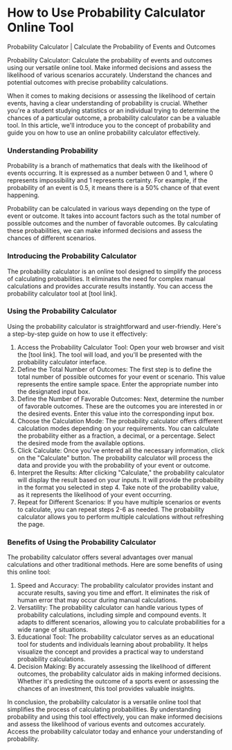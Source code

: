 How to Use Probability Calculator Online Tool
=============================================

Probability Calculator | Calculate the Probability of Events and Outcomes

Probability Calculator: Calculate the probability of events and outcomes using our versatile online tool. Make informed decisions and assess the likelihood of various scenarios accurately. Understand the chances and potential outcomes with precise probability calculations.

When it comes to making decisions or assessing the likelihood of certain events, having a clear understanding of probability is crucial. Whether you're a student studying statistics or an individual trying to determine the chances of a particular outcome, a probability calculator can be a valuable tool. In this article, we'll introduce you to the concept of probability and guide you on how to use an online probability calculator effectively.

### Understanding Probability

Probability is a branch of mathematics that deals with the likelihood of events occurring. It is expressed as a number between 0 and 1, where 0 represents impossibility and 1 represents certainty. For example, if the probability of an event is 0.5, it means there is a 50% chance of that event happening.

Probability can be calculated in various ways depending on the type of event or outcome. It takes into account factors such as the total number of possible outcomes and the number of favorable outcomes. By calculating these probabilities, we can make informed decisions and assess the chances of different scenarios.

### Introducing the Probability Calculator

The probability calculator is an online tool designed to simplify the process of calculating probabilities. It eliminates the need for complex manual calculations and provides accurate results instantly. You can access the probability calculator tool at \[tool link\].

### Using the Probability Calculator

Using the probability calculator is straightforward and user-friendly. Here's a step-by-step guide on how to use it effectively:

1. Access the Probability Calculator Tool: Open your web browser and visit the \[tool link\]. The tool will load, and you'll be presented with the probability calculator interface.
2. Define the Total Number of Outcomes: The first step is to define the total number of possible outcomes for your event or scenario. This value represents the entire sample space. Enter the appropriate number into the designated input box.
3. Define the Number of Favorable Outcomes: Next, determine the number of favorable outcomes. These are the outcomes you are interested in or the desired events. Enter this value into the corresponding input box.
4. Choose the Calculation Mode: The probability calculator offers different calculation modes depending on your requirements. You can calculate the probability either as a fraction, a decimal, or a percentage. Select the desired mode from the available options.
5. Click Calculate: Once you've entered all the necessary information, click on the "Calculate" button. The probability calculator will process the data and provide you with the probability of your event or outcome.
6. Interpret the Results: After clicking "Calculate," the probability calculator will display the result based on your inputs. It will provide the probability in the format you selected in step 4. Take note of the probability value, as it represents the likelihood of your event occurring.
7. Repeat for Different Scenarios: If you have multiple scenarios or events to calculate, you can repeat steps 2-6 as needed. The probability calculator allows you to perform multiple calculations without refreshing the page.

### Benefits of Using the Probability Calculator

The probability calculator offers several advantages over manual calculations and other traditional methods. Here are some benefits of using this online tool:

1. Speed and Accuracy: The probability calculator provides instant and accurate results, saving you time and effort. It eliminates the risk of human error that may occur during manual calculations.
2. Versatility: The probability calculator can handle various types of probability calculations, including simple and compound events. It adapts to different scenarios, allowing you to calculate probabilities for a wide range of situations.
3. Educational Tool: The probability calculator serves as an educational tool for students and individuals learning about probability. It helps visualize the concept and provides a practical way to understand probability calculations.
4. Decision Making: By accurately assessing the likelihood of different outcomes, the probability calculator aids in making informed decisions. Whether it's predicting the outcome of a sports event or assessing the chances of an investment, this tool provides valuable insights.

In conclusion, the probability calculator is a versatile online tool that simplifies the process of calculating probabilities. By understanding probability and using this tool effectively, you can make informed decisions and assess the likelihood of various events and outcomes accurately. Access the probability calculator today and enhance your understanding of probability.